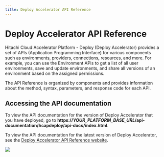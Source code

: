 ```yaml
---
title: Deploy Accelerator API Reference
---
```


# <a id="api" name="api"></a>Deploy Accelerator API Reference

Hitachi Cloud Accelerator Platform - Deploy (Deploy Accelerator) provides a set of APIs (Application Programming Interface) for various components such as environments, providers, connections, resources, and more. For example, you can use the Environment APIs to get a list of all user environments, save and update environments, and share all versions of an environment based on the assigned permissions.<br>

The API Reference is organized by components and provides information about the method, syntax, parameters, and response code for each API.<br>

## Accessing the API documentation

To view the API documentation for the version of Deploy Accelerator that you have deployed, go to **https://*YOUR_PLATFORM_BASE_URL*/api-documentation/hcapdeploy/api-docs/index.html**.

To view the API documentation for the latest version of Deploy Accelerator, see the [Deploy Accelerator API Reference website](https://rean-platform.reancloud.com/api-documentation/hcapdeploy/api-docs/index.html).

![](/images/rean-deploy/api-website.png)


